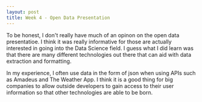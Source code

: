 ```yaml
---
layout: post
title: Week 4 - Open Data Presentation
---
```



To be honest, I don't really have much of an opinon on the open data presentatioe. I think it was really informative
for those are actually interested in going into the Data Science field. I guess what I did learn was that there are many different technologies out there that can aid with data extraction and formatting.
 
In my experience, I often use data in the form of json when using APIs such as Amadeus and The Weather App. I think it is a good thing for big companies to allow outside developers to gain access to their user information so that other technologies are able to be born.
 
